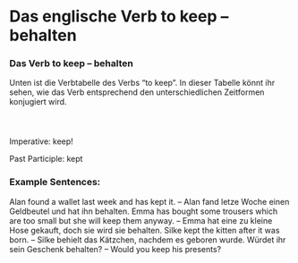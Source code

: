 # Das englische Verb to keep – behalten

[](http://www.jabbalab.com/blog/wp-content/uploads/2012/01/to-keep.jpg)

### Das Verb to keep – behalten

Unten ist die Verbtabelle des Verbs “to keep”. In dieser Tabelle könnt ihr sehen, wie das Verb entsprechend den unterschiedlichen Zeitformen konjugiert wird. 

### 


 

Imperative: keep!

Past Participle: kept

### Example Sentences:

Alan found a wallet last week and has kept it. – Alan fand letze Woche einen Geldbeutel und hat ihn behalten.
Emma has bought some trousers which are too small but she will keep them anyway. – Emma hat eine zu kleine Hose gekauft, doch sie wird sie behalten.
Silke kept the kitten after it was born. – Silke behielt das Kätzchen, nachdem es geboren wurde.
Würdet ihr sein Geschenk behalten? – Would you keep his presents?
